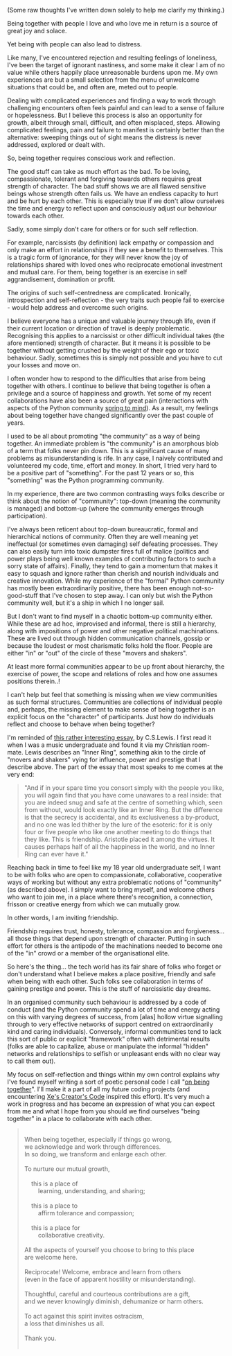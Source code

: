 <!--
.. title: On Being Together
.. slug: on-being-together
.. date: 2020-08-21 17:45:00 UTC+01:00
.. tags: 
.. category: 
.. link: 
.. description: 
.. type: text
.. author: Nicholas H.Tollervey
-->

(Some raw thoughts I've written down solely to help me clarify my thinking.)

Being together with people I love and who love me in return is a source of
great joy and solace.

Yet being with people can also lead to distress.

Like many, I've encountered rejection and resulting feelings of loneliness,
I've been the target of ignorant nastiness, and some make it clear I am of no
value while others happily place unreasonable burdens upon me. My own
experiences are but a small selection from the menu of unwelcome situations
that could be, and often are, meted out to people.

Dealing with complicated experiences and finding a way to work through
challenging encounters often feels painful and can lead to a sense of failure
or hopelessness. But I believe this process is also an opportunity for growth,
albeit through small, difficult, and often misplaced, steps. Allowing
complicated feelings, pain and failure to manifest is certainly better than the
alternative: sweeping things out of sight means the distress is never
addressed, explored or dealt with.

So, being together requires conscious work and reflection.

The good stuff can take as much effort as the bad. To be loving, compassionate,
tolerant and forgiving towards others requires great strength of character. The
bad stuff shows we are all flawed sensitive beings whose strength often fails
us. We have an endless capacity to hurt and be hurt by each other. This is
especially true if we don't allow ourselves the time and energy to reflect upon
and consciously adjust our behaviour towards each other.

Sadly, some simply don't care for others or for such self reflection.

For example, narcissists (by definition) lack empathy or compassion and only
make an effort in relationships if they see a benefit to themselves. This is a
tragic form of ignorance, for they will never know the joy of relationships
shared with loved ones who reciprocate emotional investment and mutual care.
For them, being together is an exercise in self aggrandisement, domination or
profit.

The origins of such self-centredness are complicated. Ironically, introspection
and self-reflection - the very traits such people fail to exercise - would help
address and overcome such origins.

I believe everyone has a unique and valuable journey through life, even if
their current location or direction of travel is deeply problematic.
Recognising this applies to a narcissist or other difficult individual takes
(the afore mentioned) strength of character. But it means it is possible to be
together without getting crushed by the weight of their ego or toxic behaviour.
Sadly, sometimes this is simply not possible and you have to cut your losses
and move on.

I often wonder how to respond to the difficulties that arise from being
together with others. I continue to believe that being together is often a
privilege and a source of happiness and growth. Yet some of my recent
collaborations have also been a source of great pain (interactions with aspects
of the Python community
[spring to mind](https://ntoll.org/article/compassion/)). As a result, my
feelings about being together have changed significantly over the past
couple of years. 

I used to be all about promoting "the community" as a way of being together.
An immediate problem is "the community" is an amorphous blob of a term that
folks never pin down. This is a significant cause of many problems as
misunderstanding is rife. In any case, I naively contributed and volunteered my
code, time, effort and money. In short, I tried very hard to be a positive part
of "something". For the past 12 years or so, this "something" was the Python
programming community.

In my experience, there are two common contrasting ways folks describe or
think about the notion of "community": top-down (meaning the community is
managed) and bottom-up (where the community emerges through participation). 

I've always been reticent about top-down bureaucratic, formal and
hierarchical notions of community. Often they are well meaning yet ineffectual
(or sometimes even damaging) self defeating processes. They can also easily
turn into toxic dumpster fires full of malice (politics and power plays being
well known examples of contributing factors to such a sorry state of affairs).
Finally, they tend to gain a momentum that makes it easy to squash and ignore
rather than cherish and nourish individuals and creative innovation. While
my experience of the "formal" Python community has mostly been extraordinarily
positive, there has been enough not-so-good-stuff that I've chosen to step
away. I can only but wish the Python community well, but it's a ship in which I
no longer sail.

But I don't want to find myself in a chaotic bottom-up community either.
While these are ad hoc, improvised and informal, there is still a hierarchy,
along with impositions of power and other negative political machinations.
These are lived out through hidden communication channels, gossip or because
the loudest or most charismatic folks hold the floor. People are either "in"
or "out" of the circle of these "movers and shakers".

At least more formal communities appear to be up front about hierarchy, the
exercise of power, the scope and relations of roles and how one assumes
positions therein..!

I can't help but feel that something is missing when we view communities as
such formal structures. Communities are collections of individual people and,
perhaps, the missing element to make sense of being together is an explicit
focus on the "character" of participants. Just how do individuals reflect and
choose to behave when being together?

I'm reminded of [this rather interesting essay](https://www.lewissociety.org/innerring/),
by C.S.Lewis. I first read it when I was a music undergraduate and found it via
my Christian room-mate. Lewis describes an "Inner Ring", something akin to the
circle of "movers and shakers" vying for influence, power and prestige that I
describe above. The part of the essay that most speaks to me comes at the very
end:

> "And if in your spare time you consort simply with the people you like, you
> will again find that you have come unawares to a real inside: that you are
> indeed snug and safe at the centre of something which, seen from without,
> would look exactly like an Inner Ring. But the difference is that the secrecy
> is accidental, and its exclusiveness a by-product, and no one was led thither
> by the lure of the esoteric: for it is only four or five people who like one
> another meeting to do things that they like. This is friendship. Aristotle
> placed it among the virtues. It causes perhaps half of all the happiness in
> the world, and no Inner Ring can ever have it."

Reaching back in time to feel like my 18 year old undergraduate self, I want to
be with folks who are open to compassionate, collaborative, cooperative
ways of working but without any extra problematic notions of "community" (as
described above). I simply want to bring myself, and welcome others who want to
join me, in a place where there's recognition, a connection, frisson or
creative energy from which we can mutually grow.

In other words, I am inviting friendship.

Friendship requires trust, honesty, tolerance, compassion and forgiveness...
all those things that depend upon strength of character. Putting in such effort
for others is the antipode of the machinations needed to become one of the "in"
crowd or a member of the organisational elite.

So here's the thing... the tech world has its fair share of folks who forget or
don't understand what I believe makes a place positive, friendly and safe when
being with each other. Such folks see collaboration in terms of gaining
prestige and power. This is the stuff of narcissistic day dreams.

In an organised community such behaviour is addressed by a code of conduct (and
the Python community spend a lot of time and energy acting on this with varying
degrees of success, from [alas] hollow virtue signalling through to very
effective networks of support centred on extraordinarily kind and caring
individuals). Conversely, informal communities tend to lack this sort of
public or explicit "framework" often with detrimental results (folks are able
to capitalize, abuse or manipulate the informal "hidden" networks and
relationships to selfish or unpleasant ends with no clear way to call them
out).

My focus on self-reflection and things within my own control explains why I've
found myself writing a sort of poetic personal code I call
"[on being together](https://github.com/ntoll/being_together)".
I'll make it a part of all my future coding projects (and encountering
[Xe's Creator's Code](https://github.com/Xe/creators-code)
inspired this effort). It's very much a work in progress and has become an
expression of what you can expect from me and what I hope from you should we
find ourselves "being together" in a place to collaborate with each other.

<blockquote>
<br/>
When being together, especially if things go wrong,<br/>
we acknowledge and work through differences.<br/>
In so doing, we transform and enlarge each other.<br/>
<br/>
To nurture our mutual growth,<br/>
<br/>
&nbsp;&nbsp;&nbsp;&nbsp;this is a place of<br/>
&nbsp;&nbsp;&nbsp;&nbsp;&nbsp;&nbsp;&nbsp;&nbsp;learning, understanding, and sharing;<br/>
<br/>
&nbsp;&nbsp;&nbsp;&nbsp;this is a place to<br/>
&nbsp;&nbsp;&nbsp;&nbsp;&nbsp;&nbsp;&nbsp;&nbsp;affirm tolerance and compassion;<br/>
<br/>
&nbsp;&nbsp;&nbsp;&nbsp;this is a place for<br/>
&nbsp;&nbsp;&nbsp;&nbsp;&nbsp;&nbsp;&nbsp;&nbsp;collaborative creativity.<br/>
<br/>
All the aspects of yourself you choose to bring to this place<br/>
are welcome here.<br/>
<br/>
Reciprocate! Welcome, embrace and learn from others<br/>
(even in the face of apparent hostility or misunderstanding).<br/>
<br/>
Thoughtful, careful and courteous contributions are a gift,<br/>
and we never knowingly diminish, dehumanize or harm others.<br/>
<br/>
To act against this spirit invites ostracism,<br/>
a loss that diminishes us all.<br/>
<br/>
Thank you.<br/><br/>
</blockquote>
